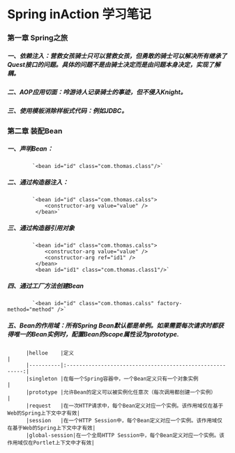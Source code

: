 # Spring inAction 学习笔记

### 第一章 Spring之旅

##### 一、依赖注入：营救女孩骑士只可以营救女孩，但勇敢的骑士可以解决所有继承了Quest接口的问题。具体的问题不是由骑士决定而是由问题本身决定，实现了解耦。

##### 二、AOP应用切面：呤游诗人记录骑士的事迹，但不侵入Knight。

##### 三、使用模板消除样板式代码：例如JDBC。

### 第二章 装配Bean

##### 一、声明Bean： 
            `<bean id="id" class="com.thomas.class"/>`
##### 二、通过构造器注入：
            `<bean id="id" class="com.thomas.calss">
                <constructor-arg value="value" />
             </bean>`
##### 三、通过构造器引用对象
            `<bean id="id" class="com.thomas.calss">
                <constructor-arg value="value" />
                <constructor-arg ref="id1" />
             </bean>
             <bean id="id1" class="com.thomas.class1"/>`
##### 四、通过工厂方法创建Bean
            `<bean id="id" class="com.thomas.calss" factory-method="method" />`
##### 五、Bean的作用域：所有Spring Bean默认都是单例。如果需要每次请求时都获得唯一的Bean实例时，配置Bean的scope属性设为prototype.
          |helloe    |定义                                                      |
          |----------|:--------------------------------------------------------:|
          |singleton |在每一个Spring容器中，一个Bean定义只有一个对象实例          |
          |prototype |允许Bean的定义可以被实例化任意次（每次调用都创建一个实例）   |
          |request   |在一次HTTP请求中，每个Bean定义对应一个实例。该作用域仅在基于Web的Spring上下文中才有效|
          |session   |在一个HTTP Session中，每个Bean定义对应一个实例。该作用域仅在基于Web的Spring上下文中才有效|
          |global-session|在一个全局HTTP Session中，每个Bean定义对应一个实例。该作用域仅在Portlet上下文中才有效|